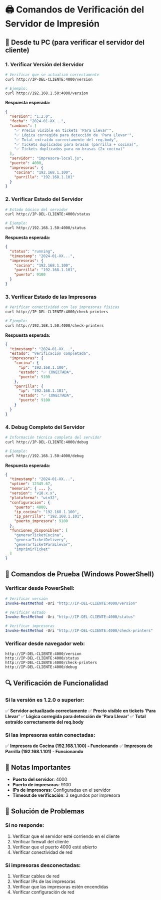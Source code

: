 # 🖨️ Comandos de Verificación del Servidor de Impresión

## 📍 Desde tu PC (para verificar el servidor del cliente)

### 1. **Verificar Versión del Servidor**
```bash
# Verificar que se actualizó correctamente
curl http://IP-DEL-CLIENTE:4000/version

# Ejemplo:
curl http://192.168.1.50:4000/version
```

**Respuesta esperada:**
```json
{
  "version": "1.2.0",
  "fecha": "2024-01-XX...",
  "cambios": [
    "✅ Precio visible en tickets 'Para Llevar'",
    "✅ Lógica corregida para detección de 'Para Llevar'",
    "✅ Total extraído correctamente del req.body",
    "✅ Tickets duplicados para brasas (parrilla + cocina)",
    "✅ Tickets duplicados para no-brasas (2x cocina)"
  ],
  "servidor": "impresora-local.js",
  "puerto": 4000,
  "impresoras": {
    "cocina": "192.168.1.100",
    "parrilla": "192.168.1.101"
  }
}
```

### 2. **Verificar Estado del Servidor**
```bash
# Estado básico del servidor
curl http://IP-DEL-CLIENTE:4000/status

# Ejemplo:
curl http://192.168.1.50:4000/status
```

**Respuesta esperada:**
```json
{
  "status": "running",
  "timestamp": "2024-01-XX...",
  "impresoras": {
    "cocina": "192.168.1.100",
    "parrilla": "192.168.1.101",
    "puerto": 9100
  }
}
```

### 3. **Verificar Estado de las Impresoras**
```bash
# Verificar conectividad con las impresoras físicas
curl http://IP-DEL-CLIENTE:4000/check-printers

# Ejemplo:
curl http://192.168.1.50:4000/check-printers
```

**Respuesta esperada:**
```json
{
  "timestamp": "2024-01-XX...",
  "estado": "Verificación completada",
  "impresoras": {
    "cocina": {
      "ip": "192.168.1.100",
      "estado": "✅ CONECTADA",
      "puerto": 9100
    },
    "parrilla": {
      "ip": "192.168.1.101",
      "estado": "✅ CONECTADA",
      "puerto": 9100
    }
  }
}
```

### 4. **Debug Completo del Servidor**
```bash
# Información técnica completa del servidor
curl http://IP-DEL-CLIENTE:4000/debug

# Ejemplo:
curl http://192.168.1.50:4000/debug
```

**Respuesta esperada:**
```json
{
  "timestamp": "2024-01-XX...",
  "uptime": 12345.67,
  "memoria": { ... },
  "version": "v18.x.x",
  "plataforma": "win32",
  "configuracion": {
    "puerto": 4000,
    "ip_cocina": "192.168.1.100",
    "ip_parrilla": "192.168.1.101",
    "puerto_impresora": 9100
  },
  "funciones_disponibles": [
    "generarTicketCocina",
    "generarTicketDelivery",
    "generarTicketParaLlevar",
    "imprimirTicket"
  ]
}
```

## 🧪 **Comandos de Prueba (Windows PowerShell)**

### **Verificar desde PowerShell:**
```powershell
# Verificar versión
Invoke-RestMethod -Uri "http://IP-DEL-CLIENTE:4000/version"

# Verificar estado
Invoke-RestMethod -Uri "http://IP-DEL-CLIENTE:4000/status"

# Verificar impresoras
Invoke-RestMethod -Uri "http://IP-DEL-CLIENTE:4000/check-printers"
```

### **Verificar desde navegador web:**
```
http://IP-DEL-CLIENTE:4000/version
http://IP-DEL-CLIENTE:4000/status
http://IP-DEL-CLIENTE:4000/check-printers
http://IP-DEL-CLIENTE:4000/debug
```

## 🔍 **Verificación de Funcionalidad**

### **Si la versión es 1.2.0 o superior:**
✅ **Servidor actualizado correctamente**
✅ **Precio visible en tickets 'Para Llevar'**
✅ **Lógica corregida para detección de 'Para Llevar'**
✅ **Total extraído correctamente del req.body**

### **Si las impresoras están conectadas:**
✅ **Impresora de Cocina (192.168.1.100) - Funcionando**
✅ **Impresora de Parrilla (192.168.1.101) - Funcionando**

## 📝 **Notas Importantes**

- **Puerto del servidor**: 4000
- **Puerto de impresoras**: 9100
- **IPs de impresoras**: Configuradas en el servidor
- **Timeout de verificación**: 3 segundos por impresora

## 🚨 **Solución de Problemas**

### **Si no responde:**
1. Verificar que el servidor esté corriendo en el cliente
2. Verificar firewall del cliente
3. Verificar que el puerto 4000 esté abierto
4. Verificar conectividad de red

### **Si impresoras desconectadas:**
1. Verificar cables de red
2. Verificar IPs de las impresoras
3. Verificar que las impresoras estén encendidas
4. Verificar configuración de red
